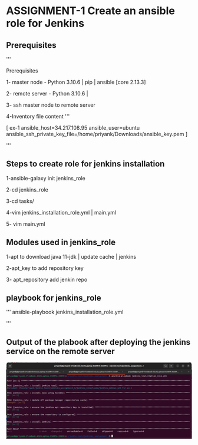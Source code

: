 # ASSIGNMENT-1 Create an ansible role for Jenkins

## Prerequisites 

'''

Prerequisites

1- master node - Python 3.10.6 | pip | ansible [core 2.13.3]

2- remote server - Python 3.10.6 | 

3- ssh master node to remote server 

4-Inventory file content 
'''

[ ex-1 ansible_host=34.217.108.95 ansible_user=ubuntu ansible_ssh_private_key_file=/home/priyank/Downloads/ansible_key.pem ]

'''

## Steps to create role for jenkins installation

1-ansible-galaxy init jenkins_role

2-cd jenkins_role

3-cd tasks/

4-vim jenkins_installation_role.yml | main.yml

5- vim main.yml 

## Modules used in jenkins_role

1-apt to download java 11-jdk | update cache | jenkins 

2-apt_key to add repository key 

3- apt_repository add jenkin repo 





## playbook for jenkins_role

'''
ansible-playbook jenkins_installation_role.yml

'''



## Output of the plabook after deploying the jenkins service on the remote server

<img src=./snaps/1.png>

